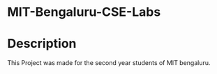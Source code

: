 # MIT-Bengaluru-CSE-Labs
# Description
This Project was made for the second year students of MIT bengaluru.
